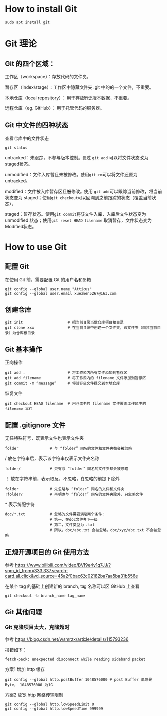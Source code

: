 # How to install Git
```shell
sudo apt install git
```
# Git 理论
## Git 的四个区域：  
工作区（workspace）：存放代码的文件夹。

暂存区（index/stage）：工作区中隐藏文件夹 .git 中的的一个文件，不重要。

本地仓库（local repository）： 用于存放历史版本数据，不重要。

远程仓库（eg. GitHub）： 用于托管代码的服务器。  
## Git 中文件的四种状态
查看仓库中的文件状态
```shell
git status
```
untracked：未跟踪，不参与版本控制。通过 `git add` 可以将文件状态改为 staged状态。

unmodified：文件入库暂且未被修改。使用`git rm`可以将文件还原为 untracked。

modified：文件被入库暂存区且**被**修改。使用 `git add`可以跟踪当前修改，将当前状态变为 staged；使用`git checkout`可以回溯到之前跟踪的状态（覆盖当前状态）。

staged：暂存状态。使用`git commit`将该文件入库，入库后文件状态变为 unmodified 状态；使用`git reset HEAD filename` 取消暂存，文件状态变为 Modified状态。

# How to use Git
## 配置 Git
在使用 Git 前，需要配置 Git 的用户名和邮箱
```shell
git config --global user.name "Atticus"
git config --global user.email xuezhen5267@163.com
```
## 创建仓库
```shell
git init                    # 把当前目录当做仓库项目根目录
git clone xxx               # 在当前目录中创建一个文件夹，该文件夹（而非当前目录）为仓库根目录
```
## Git 基本操作
正向操作
```shell
git add .                   # 将工作区内所有文件添加到暂存区
git add filename            # 将工作区内的 filename 文件添加到暂存区
git commit -m “message”     # 将暂存区文件提交到本地仓库 
```
恢复文件
```shell
git checkout HEAD filename  # 用仓库中的 filename 文件覆盖工作区中的 filename 文件
```
## 配置 .gitignore 文件
无任特殊符号，既表示文件也表示文件夹
```shell 
folder              # 与 “folder” 同名的文件和文件夹都会被忽略
```
/ 放在字符串后，表示该字符串仅表示文件夹名称
```shell
folder/             # 只有与 “folder” 同名的文件夹都会被忽略
```
！ 放在字符串前，表示取反，不忽略，在忽略的前提下除外
```shell
folder              # 先忽略与 “folder” 同名的文件和文件夹
!folder/            # 再明确与 “folder” 同名的文件夹除外，只忽略文件
```
\* 表示统配字符
```shell
doc/*.txt           # 忽略的文件需要满足两个条件：
                    # 第一，在doc文件夹下一级
                    # 第二，文件类型为 .txt
                    # 所以，doc/abc.txt 会被忽略，doc/xyz/abc.txt 不会被忽略
```
## 正规开源项目的 Git 使用方法
参考 <https://www.bilibili.com/video/BV19e4y1q7JJ/?spm_id_from=333.337.search-card.all.click&vd_source=45a2f0bac62c02182ba7aa5ba31b556e>

在某个 tag 的基础上创建新的 branch, tag 名称可以区 GitHub 上查看
```shell
git checkout -b branch_name tag_name
```

## Git 其他问题
### Git 克隆项目太大，克隆超时
参考 <https://blog.csdn.net/wsmrzx/article/details/115793236>

报错如下：
```shell
fetch-pack: unexpected disconnect while reading sideband packet
```
方案1 增加 http 缓存
```shell
git config --global http.postBuffer 1048576000 # post Buffer 单位是 Byte， 1048576000 为1G
```
方案2 放宽 http 网络传输限制
```shell
git config --global http.lowSpeedLimit 0
git config --global http.lowSpeedTime 999999
```